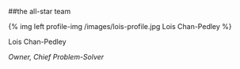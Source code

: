 ##the all-star team

<div id="profile">

{% img left profile-img /images/lois-profile.jpg Lois Chan-Pedley %}

<p>Lois Chan-Pedley</p>

<p><em>Owner, Chief Problem-Solver</em></p>
</div>